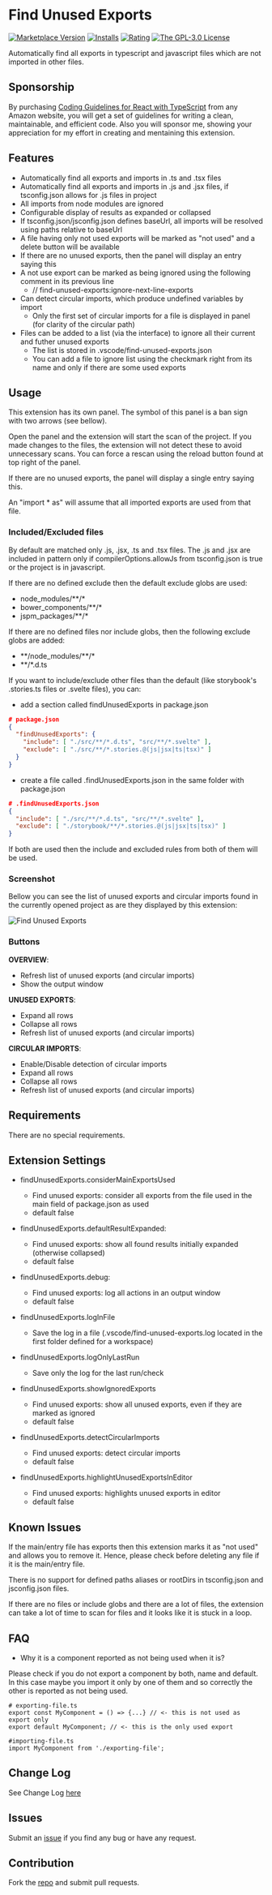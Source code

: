 # Find Unused Exports

[![Marketplace Version](https://img.shields.io/vscode-marketplace/v/iulian-radu-at.find-unused-exports)](https://marketplace.visualstudio.com/items?itemName=iulian-radu-at.find-unused-exports)
[![Installs](https://img.shields.io/vscode-marketplace/i/iulian-radu-at.find-unused-exports)](https://marketplace.visualstudio.com/items?itemName=iulian-radu-at.find-unused-exports)
[![Rating](https://img.shields.io/vscode-marketplace/r/iulian-radu-at.find-unused-exports)](https://marketplace.visualstudio.com/items?itemName=iulian-radu-at.find-unused-exports)
<a href="http://opensource.org/licenses/GPL-3.0" target="_blank" rel="noreferrer noopener"><img src="https://img.shields.io/badge/license-GPL-orange.png?color=blue&amp;style=flat-square" alt="The GPL-3.0 License"></a>

Automatically find all exports in typescript and javascript files which are not imported in other files.

## Sponsorship

By purchasing [Coding Guidelines for React with TypeScript](https://www.amazon.com/dp/B0DD3DNDY1) from any Amazon website, you will get a set of guidelines for writing a clean, maintainable, and efficient code. Also you will sponsor me, showing your appreciation for my effort in creating and mentaining this extension.

## Features

- Automatically find all exports and imports in .ts and .tsx files
- Automatically find all exports and imports in .js and .jsx files, if tsconfig.json allows for .js files in project
- All imports from node modules are ignored
- Configurable display of results as expanded or collapsed
- If tsconfig.json/jsconfig.json defines baseUrl, all imports will be resolved using paths relative to baseUrl
- A file having only not used exports will be marked as "not used" and a delete button will be available
- If there are no unused exports, then the panel will display an entry saying this
- A not use export can be marked as being ignored using the following comment in its previous line
  - // find-unused-exports:ignore-next-line-exports
- Can detect circular imports, which produce undefined variables by import
  - Only the first set of circular imports for a file is displayed in panel (for clarity of the circular path)
- Files can be added to a list (via the interface) to ignore all their current and futher unused exports
  - The list is stored in .vscode/find-unused-exports.json
  - You can add a file to ignore list using the checkmark right from its name and only if there are some used exports

## Usage

This extension has its own panel. The symbol of this panel is a ban sign with two arrows (see bellow).

Open the panel and the extension will start the scan of the project.
If you made changes to the files, the extension will not detect these to avoid unnecessary scans.
You can force a rescan using the reload button found at top right of the panel.

If there are no unused exports, the panel will display a single entry saying this.

An "import \* as" will assume that all imported exports are used from that file.

### Included/Excluded files

By default are matched only .js, .jsx, .ts and .tsx files.
The .js and .jsx are included in pattern only if compilerOptions.allowJs from tsconfig.json is true or the project is in javascript.

If there are no defined exclude then the default exclude globs are used:

- node_modules/\*\*/\*
- bower_components/\*\*/\*
- jspm_packages/\*\*/\*

If there are no defined files nor include globs, then the following exclude globs are added:

- \*\*/node_modules/\*\*/\*
- \*\*/\*.d.ts

If you want to include/exclude other files than the default (like storybook's .stories.ts files or .svelte files), you can:

- add a section called findUnusedExports in package.json

```json
# package.json
{
  "findUnusedExports": {
    "include": [ "./src/**/*.d.ts", "src/**/*.svelte" ],
    "exclude": [ "./src/**/*.stories.@(js|jsx|ts|tsx)" ]
  }
}
```

- create a file called .findUnusedExports.json in the same folder with package.json

```json
# .findUnusedExports.json
{
  "include": [ "./src/**/*.d.ts", "src/**/*.svelte" ],
  "exclude": [ "./storybook/**/*.stories.@(js|jsx|ts|tsx)" ]
}
```

If both are used then the include and excluded rules from both of them will be used.

### Screenshot

Bellow you can see the list of unused exports and circular imports found in the currently opened project as are they displayed by this extension:

![Find Unused Exports](images/screenshot.png)

### Buttons

**OVERVIEW**:

- Refresh list of unused exports (and circular imports)
- Show the output window

**UNUSED EXPORTS**:

- Expand all rows
- Collapse all rows
- Refresh list of unused exports (and circular imports)

**CIRCULAR IMPORTS**:

- Enable/Disable detection of circular imports
- Expand all rows
- Collapse all rows
- Refresh list of unused exports (and circular imports)

## Requirements

There are no special requirements.

## Extension Settings

- findUnusedExports.considerMainExportsUsed

  - Find unused exports: consider all exports from the file used in the main field of package.json as used
  - default false

- findUnusedExports.defaultResultExpanded:

  - Find unused exports: show all found results initially expanded (otherwise collapsed)
  - default false

- findUnusedExports.debug:

  - Find unused exports: log all actions in an output window
  - default false

- findUnusedExports.logInFile

  - Save the log in a file (.vscode/find-unused-exports.log located in the first folder defined for a workspace)

- findUnusedExports.logOnlyLastRun

  - Save only the log for the last run/check

- findUnusedExports.showIgnoredExports

  - Find unused exports: show all unused exports, even if they are marked as ignored
  - default false

- findUnusedExports.detectCircularImports

  - Find unused exports: detect circular imports
  - default false

- findUnusedExports.highlightUnusedExportsInEditor

  - Find unused exports: highlights unused exports in editor
  - default false

## Known Issues

If the main/entry file has exports then this extension marks it as "not used" and allows you to remove it. Hence, please check before deleting any file if it is the main/entry file.

There is no support for defined paths aliases or rootDirs in tsconfig.json and jsconfig.json files.

If there are no files or include globs and there are a lot of files, the extension can take a lot of time to scan for files and it looks like it is stuck in a loop.

## FAQ

- Why it is a component reported as not being used when it is?

Please check if you do not export a component by both, name and default. In this case maybe you import it only by one of them and so correctly the other is reported as not being used.

```javascript#
# exporting-file.ts
export const MyComponent = () => {...} // <- this is not used as export only
export default MyComponent; // <- this is the only used export

#importing-file.ts
import MyComponent from './exporting-file';
```

## Change Log

See Change Log [here](CHANGELOG.md)

## Issues

Submit an [issue](https://github.com/iulian-radu-at/find-unused-exports/issues) if you find any bug or have any request.

## Contribution

Fork the [repo](https://github.com/iulian-radu-at/find-unused-exports) and submit pull requests.
